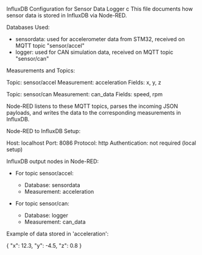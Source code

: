 InfluxDB Configuration for Sensor Data Logger
c
This file documents how sensor data is stored in InfluxDB via Node-RED.

Databases Used:

- sensordata: used for accelerometer data from STM32, received on MQTT topic "sensor/accel"
- logger: used for CAN simulation data, received on MQTT topic "sensor/can"

Measurements and Topics:

Topic: sensor/accel
Measurement: acceleration
Fields: x, y, z

Topic: sensor/can
Measurement: can_data
Fields: speed, rpm

Node-RED listens to these MQTT topics, parses the incoming JSON payloads, and writes the data to the corresponding measurements in InfluxDB.

Node-RED to InfluxDB Setup:

Host: localhost
Port: 8086
Protocol: http
Authentication: not required (local setup)

InfluxDB output nodes in Node-RED:
- For topic sensor/accel:
  - Database: sensordata
  - Measurement: acceleration

- For topic sensor/can:
  - Database: logger
  - Measurement: can_data

Example of data stored in 'acceleration':

{
  "x": 12.3,
  "y": -4.5,
  "z": 0.8
}
